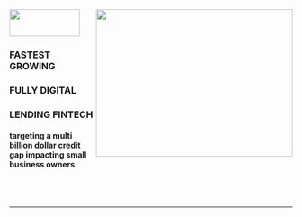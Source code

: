 <div align = "left">
<img align = "center" src="https://happyness.net/img/logo.png" style="width:125px;height:48px;"></img>
<img align = "right" src="https://cdn.dribbble.com/users/2424870/screenshots/9681857/media/e2ba35a0106e60cb0960f3963304cef8.gif" style="width:350px;height:262px;"></img>
  
### FASTEST GROWING
### FULLY DIGITAL 
### LENDING FINTECH
#### targeting a multi billion dollar credit gap impacting small business owners.
<br>
<br>
<hr></hr>

